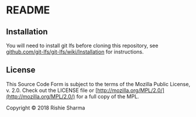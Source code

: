 # README

## Installation

You will need to install git lfs before cloning this repository, see [github.com/git-lfs/git-lfs/wiki/Installation](https://github.com/git-lfs/git-lfs/wiki/Installation) for instructions.

## License

This Source Code Form is subject to the terms of the Mozilla Public
License, v. 2.0. Check out the LICENSE file or [http://mozilla.org/MPL/2.0/](http://mozilla.org/MPL/2.0/)
for a full copy of the MPL.

Copyright © 2018 Rishie Sharma
